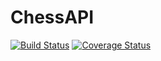 # ChessAPI

[![Build Status](https://travis-ci.org/ricardotulio/chess-api.svg?branch=master)](https://travis-ci.org/ricardotulio/chess-api)
[![Coverage Status](https://coveralls.io/repos/github/ricardotulio/chess-api/badge.svg?branch=master)](https://coveralls.io/github/ricardotulio/chess-api?branch=master)
